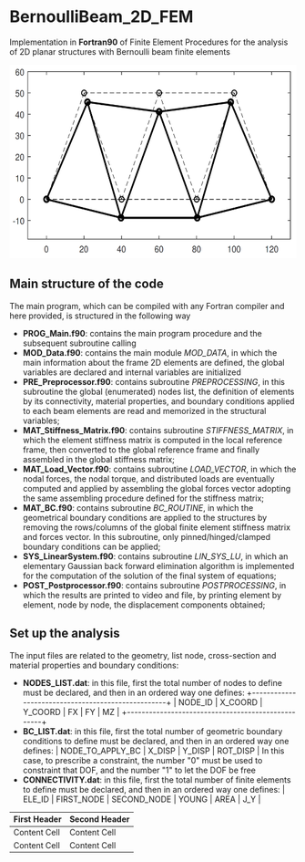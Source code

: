 # BernoulliBeam_2D_FEM
Implementation in **Fortran90** of Finite Element Procedures for the analysis of 2D planar structures with Bernoulli beam finite elements


<img src="https://github.com/PieroChiaia/BernoulliBeam_2D_FEM/blob/main/Examples/DeformedStructure.png" width="570" height="340">

## Main structure of the code
The main program, which can be compiled with any Fortran compiler and here provided, is structured in the following way
- **PROG_Main.f90**: contains the main program procedure and the subsequent subroutine calling
- **MOD_Data.f90**: contains the main module _MOD_DATA_, in which the main information about the frame 2D elements are defined, the global variables are declared and internal variables are initialized
- **PRE_Preprocessor.f90**: contains subroutine _PREPROCESSING_, in this subroutine the global (enumerated) nodes list, the definition of elements by its connectivity, material properties, and boundary conditions applied to each beam elements are read and memorized in the structural variables;
- **MAT_Stiffness_Matrix.f90**: contains subroutine _STIFFNESS_MATRIX_, in which the element stiffness matrix is computed in the local reference frame, then converted to the global reference frame and finally assembled in the global stiffness matrix;
- **MAT_Load_Vector.f90**: contains subroutine _LOAD_VECTOR_, in which the nodal forces, the nodal torque, and distributed loads are eventually computed and applied by assembling the global forces vector adopting the same assembling procedure defined for the stiffness matrix;
- **MAT_BC.f90**: contains subroutine _BC_ROUTINE_, in which the geometrical boundary conditions are applied to the structures by removing the rows/columns of the global finite element stiffness matrix and forces vector. In this subroutine, only pinned/hinged/clamped boundary conditions can be applied;
- **SYS_LinearSystem.f90**: contains subroutine _LIN_SYS_LU_, in which an elementary Gaussian back forward elimination algorithm is implemented for the computation of the solution of the final system of equations;
- **POST_Postprocessor.f90**: contains subroutine _POSTPROCESSING_, in which the results are printed to video and file, by printing element by element, node by node, the displacement components obtained;

## Set up the analysis
The input files are related to the geometry, list node, cross-section and material properties and boundary conditions:
- **NODES_LIST.dat**: in this file, first the total number of nodes to define must be declared, and then in an ordered way one defines:
+---------------------------------------------------+
| NODE_ID  | X_COORD | Y_COORD |  FX  |  FY  |  MZ  |
+---------------------------------------------------+
- **BC_LIST.dat**: in this file, first the total number of geometric boundary conditions to define must be declared, and then in an ordered way one defines:
    |  NODE_TO_APPLY_BC  |  X_DISP  | Y_DISP |  ROT_DISP |
    In this case, to prescribe a constraint, the number "0" must be used to constraint that DOF, and the number "1" to let the DOF be free
- **CONNECTIVITY.dat**: in this file, first the total number of finite elements to define must be declared, and then in an ordered way one defines:
    | ELE_ID  |  FIRST_NODE  |  SECOND_NODE   |    YOUNG  |  AREA  |  J_Y |

| First Header  | Second Header |
| ------------- | ------------- |
| Content Cell  | Content Cell  |
| Content Cell  | Content Cell  |
